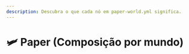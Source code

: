 ```yaml
---
description: Descubra o que cada nó em paper-world.yml significa.
---
```


# 🛩️ Paper (Composição por mundo)
